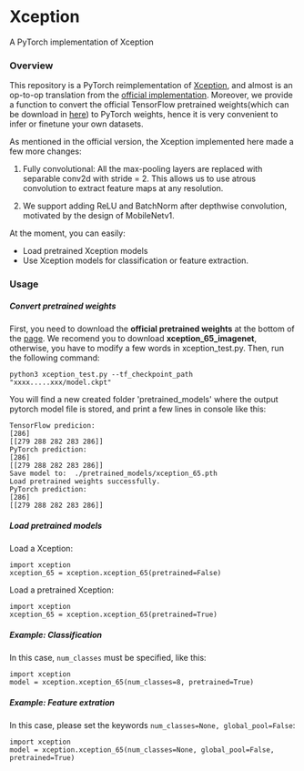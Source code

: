 # Xception
A PyTorch implementation of Xception

### Overview

This repository is a PyTorch reimplementation of [Xception](https://arxiv.org/abs/1610.02357), and almost is an op-to-op translation from the [official implementation](https://github.com/tensorflow/models/blob/master/research/deeplab/core/xception.py). Moreover, we provide a function to convert the official TensorFlow pretrained weights(which can be download in [here](https://github.com/tensorflow/models/blob/master/research/deeplab/g3doc/model_zoo.md)) to PyTorch weights, hence it is very convenient to infer or finetune your own datasets.

As mentioned in the official version, the Xception implemented here made a few more changes:
1. Fully convolutional: All the max-pooling layers are replaced with separable
  conv2d with stride = 2. This allows us to use atrous convolution to extract
  feature maps at any resolution.

2. We support adding ReLU and BatchNorm after depthwise convolution, motivated
  by the design of MobileNetv1.
 
At the moment, you can easily:
+ Load pretrained Xception models
+ Use Xception models for classification or feature extraction.
 
 
### Usage

##### Convert pretrained weights

First, you need to download the **official pretrained weights** at the bottom of the [page](https://github.com/tensorflow/models/blob/master/research/deeplab/g3doc/model_zoo.md). We recomend you to download **xception_65_imagenet**, otherwise, you have to modify a few words in xception_test.py. Then, run the following command:
```
python3 xception_test.py --tf_checkpoint_path "xxxx.....xxx/model.ckpt"
```
You will find a new created folder 'pretrained_models' where the output pytorch model file is stored, and print a few lines in console like this:
```
TensorFlow predicion:
[286]
[[279 288 282 283 286]]
PyTorch prediction:
[286]
[[279 288 282 283 286]]
Save model to:  ./pretrained_models/xception_65.pth
Load pretrained weights successfully.
PyTorch prediction:
[286]
[[279 288 282 283 286]]
```

##### Load pretrained models

Load a Xception:
```
import xception
xception_65 = xception.xception_65(pretrained=False)
```
Load a pretrained Xception:
```
import xception
xception_65 = xception.xception_65(pretrained=True)
```

##### Example: Classification

In this case, `num_classes` must be specified, like this:
```
import xception
model = xception.xception_65(num_classes=8, pretrained=True)
```

##### Example: Feature extration

In this case, please set the keywords `num_classes=None, global_pool=False`:
```
import xception
model = xception.xception_65(num_classes=None, global_pool=False, pretrained=True)
```
